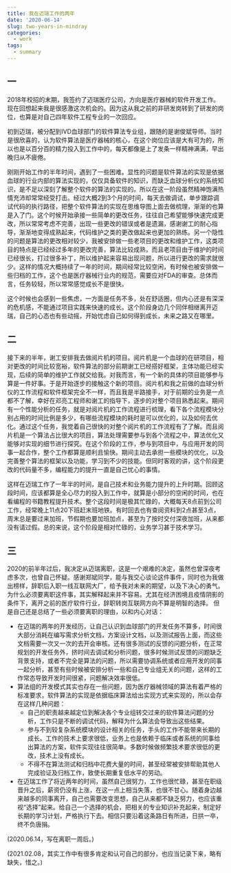 ```yaml
---
title: 我在迈瑞工作的两年
date: '2020-06-14'
slug: two-years-in-mindray
categories:
  - work
tags:
  - summary 
---
```


## 一

2018年校招的末期，我签约了迈瑞医疗公司，方向是医疗器械的软件开发工作。现在回想起来我是很感激这次机会的。因为这从我之前的非研发岗转到了研发的岗位，也算是对自己四年软件工程专业的一次回应。

初到迈瑞，被分配到IVD血球部门的软件算法专业组，跟随的是谢俊斌导师。当时是很欣喜的，认为软件算法是医疗器械的核心，在这个岗位应该是大有可为的，所以也是以百分百的精力投入到工作中的，每天都像是上了发条一样精神满满，早出晚归从不疲倦。

刚刚开始工作的半年时间，遇到了一些困难。显性的问题是软件算法的实现是依据血球的行业内部的算法实现的，仅仅具备软件的知识，而缺乏血球分析仪的系统知识，是不足以深刻了解整个软件的算法的实现的。所以在这一阶段虽然精神饱满热情充沛却常常经受打击。经过大概2到3个月的时间，每天去做调试，单步跟踪调试代码的执行路径，把整个软件算法的实现在思维导图上面去做梳理，渐渐的也算是入了门。这个时候开始承接一些简单的更改任务，往往自己希望能够快速完成更改，所以常常考虑不完善，出现一些更改的错误或者是遗漏，感谢谢工的耐心指导，渐渐地变得成熟起来，代码维护之类的更改做起来也更加的熟练。另一个隐性的问题是算法的更改相对较少，我被安排做一些老项目的更改和维护工作，这类项目的特点是已经经过多年的更改完善，算法比较成熟，而且老项目由于维护的时间已经很长，打过很多补丁，所以维护起来容易出现问题，所以进行更改的需求就很少。这样的情况大概持续了一年的时间，期间经常比较空闲，有时候也被安排做一些归档的工作，这个也是医疗器械行业内的规范，需要应对FDA的审查。总体而言，任务较轻，所以常常感觉成长不是很快。

这个时候也会感到一些焦虑，一方面是任务不多，处在舒适圈，但内心还是有深深的危机感，不能通过项目实践来快速的成长。这个阶段身边几个同伴相继离开迈瑞，自己的心态也有些动摇，开始忧虑自己如何得到成长，未来之路又在哪里。

## 二

接下来的半年，谢工安排我去做阅片机的项目。阅片机是一个血球的在研项目，相对更改的时间比较宽裕，软件算法的部分前期谢工已经搭好框架，主体功能已经实现，后续的简单的维护工作就交给我。对我而言，有一个新的具体的项目能够参与算是一件好事。于是开始逐步的接触这个新的项目。阅片机和我之前做的血球分析仪的工作流程和软件框架完全不一样，而且我是半路接手，对于前期的业务是一点都不了解，幸好在邓亮工程师和谢工的指导下，逐步的对整个项目熟悉起来。期间有一个性能分析的任务，就是对阅片机的工作流程进行梳理，看下各个流程模块分别占用的时间比例是多少，有哪些流程模块的耗时是可以优化的，以及如何去优化。通过这个任务，我觉着自己很快的对整个阅片机的工作流程有了了解。而且阅片机是一个算法占比很大的项目，算法处理需要参与到各个流程之中，算法优化又能够对实现的细节进行探究。在这个阶段的工作，参与到项目中，与应用开发的同事一起合作，整个工作都算是顺利且愉快。期间主动去承担一些模块的优化，以及完善整个算法的框架以及功能，学习到不少的技能。但同时客观的讲，这个阶段更改的代码量不多，编程能力的提升一直是自己忧心的事情。

这样在迈瑞工作了一年半的时间，是自己技术和业务能力提升的上升时期。回顾这段时间，应该都算是全心尽力的投入到工作中，就算是小部分的空闲的时间，也在看编程的书籍教程提升技术。整个这段时间是极其忙碌的，大概每天8点前到公司工作，经常晚上11点20下班赶末班地铁。有时回去也有查阅资料到2点甚至3点，周末总是要过来加班，节假期也要加班加点，甚至为了按时交付深夜加班，从来都没有请过假。总的来说，这个阶段是相对忙碌的，业务学习甚于技术学习。

## 三

2020的前半年过后，我决定从迈瑞离职，这是一个艰难的决定，虽然也曾深夜考虑多次，也曾自己怀疑。感谢郑斌同学，能与我交心谈论这件事件，同时也为我做出榜样，辞职后入职一线互联网大厂，给予我对未来的期望，以及下决心的勇气。为什么必须要离职这件事，其实解释起来并不容易。尤其在经济困境且疫情阴影的条件下，离开之前的医疗软件行业，辞职转岗互联网方向不算是明智的选择。
但是自己还是总结了一些必须要离职的理由，以和内心对话：

- 在迈瑞的两年的开发经历，让自己认识到血球部门的开发任务不算多，时间很大部分消耗在编写需求分析文档，方案设计文档，以及测试报告上面，而这些文档需要一次又一次的去开会审核。还有很多测试的反馈的问题分析，在正常规划的开发任务外，挤时间去调试和分析问题，很多时候测试反馈的问题缺乏背景支持，或者不完全是算法的问题，所以需要协调系统或者应用开发的同事一起分析，甚至有些时候被安排分析一些和自己专业组无关的问题，这样的工作常态导致开发时间很紧，问题解决效率很低。
- 算法组的开发模式其实也存在一些问题，因为医疗器械领域的算法有着严格的标准要求，软件算法的实现是依据临床算法给出实现方式来实现的，所以会存在这样几种问题：
  - 自己的职责越来越定位到解决各个专业组转交过来的软件算法问题的分析，工作只是不断的调试代码，解释为什么算法会导致出这些结果。
  - 参与不到较复杂系统模块的设计相关的任务，手头的工作不能带来长期的成长。工作的技术上要求很低，业务上也是依赖于临床或者系统的同事给出算法的方案，软件实现往往很简单。多数时候做频繁技术要求很低的更改，技术上没有成长。
  - 不得不在算法测试和归档中花费大量的时间，甚至经常被安排帮助其他人完成验证及归档工作，致使长期重复低水平的劳动。
- 在迈瑞工作了将近两年的时间，虽然自己很努力，工作也很忙碌，甚至在职级晋升之后，薪资仍没有上涨，在这一点上相当失落，也很不甘心。随着身边越来越多的同事离开，自己也需要改变思想，自己从来都不缺乏努力，也应该重视“选择”起来。给自己一个选择的机会，把相关的专业知识补充起来，制定好长期的学习计划，严格执行下去。相信只要沿着这条路日有所进，日拱一卒，终不负唐捐。

(2020.06.14，写在离职一周后。)

(2021.02.08，其实工作中有很多肯定和认可自己的部分，也应当记录下来，略有缺失，惜之。)